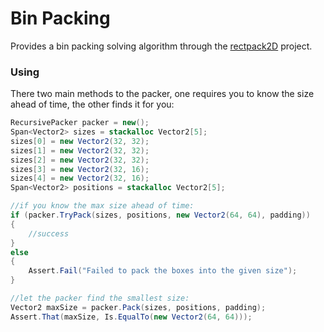 # Bin Packing

Provides a bin packing solving algorithm through the [rectpack2D](https://github.com/simulation-tree/rectpack2D) project.

### Using

There two main methods to the packer, one requires you to know the size ahead of time,
the other finds it for you:
```cs
RecursivePacker packer = new();
Span<Vector2> sizes = stackalloc Vector2[5];
sizes[0] = new Vector2(32, 32);
sizes[1] = new Vector2(32, 32);
sizes[2] = new Vector2(32, 32);
sizes[3] = new Vector2(32, 16);
sizes[4] = new Vector2(32, 16);
Span<Vector2> positions = stackalloc Vector2[5];

//if you know the max size ahead of time:
if (packer.TryPack(sizes, positions, new Vector2(64, 64), padding))
{
    //success
}
else
{
    Assert.Fail("Failed to pack the boxes into the given size");
}

//let the packer find the smallest size:
Vector2 maxSize = packer.Pack(sizes, positions, padding);
Assert.That(maxSize, Is.EqualTo(new Vector2(64, 64)));
```
